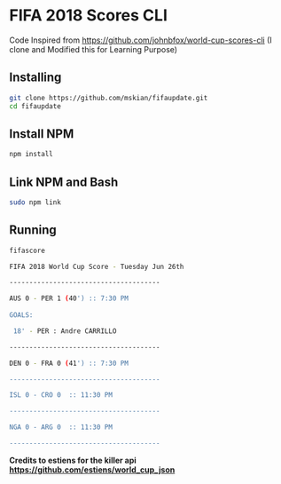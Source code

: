 # FIFA 2018 Scores CLI

Code Inspired from https://github.com/johnbfox/world-cup-scores-cli (I clone and Modified this for Learning Purpose)

## Installing

```sh
git clone https://github.com/mskian/fifaupdate.git
cd fifaupdate
```

## Install NPM

```sh
npm install
```

## Link NPM and Bash

```sh
sudo npm link
```

## Running

```sh
fifascore
```

```sh
FIFA 2018 World Cup Score - Tuesday Jun 26th

--------------------------------------

AUS 0 - PER 1 (40') :: 7:30 PM
 
GOALS:

 18' - PER : Andre CARRILLO

--------------------------------------

DEN 0 - FRA 0 (41') :: 7:30 PM

--------------------------------------

ISL 0 - CRO 0  :: 11:30 PM

--------------------------------------

NGA 0 - ARG 0  :: 11:30 PM

--------------------------------------
```

**Credits to estiens for the killer api
https://github.com/estiens/world_cup_json**
